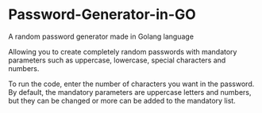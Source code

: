 # Password-Generator-in-GO
 A random password generator made in Golang language

Allowing you to create completely random passwords with mandatory parameters such as uppercase, lowercase, special characters and numbers.

To run the code, enter the number of characters you want in the password. By default, the mandatory parameters are uppercase letters and numbers, but they can be changed or more can be added to the mandatory list.